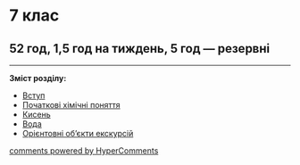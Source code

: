 <div id="hypercomments_widget" class="js-hypercomments-widget invisible"></div>

# 7 клас

## 52 год, 1,5 год на тиждень, 5 год — резервні

<hr>
<p><b>Зміст розділу:</b></p>
<ul type="disc">
<li><a href="https://chemestrymonu79.ed-era.com/1/vstup.html">Вступ</a></li>
<li><a href="https://chemestrymonu79.ed-era.com/1/khimichni_znannya.html">Початкові хімічні поняття</a></li>
<li><a href="https://chemestrymonu79.ed-era.com/1/kysen.html">Кисень</a></li>
<li><a href="https://chemestrymonu79.ed-era.com/1/voda.html">Вода</a></li>
<li><a href="https://chemestrymonu79.ed-era.com/1/ekskursiyi.html">Орієнтовні об’єкти екскурсій</a></li>
</ul>

<div class="js-hypercomments-container">
<a href="http://hypercomments.com" class="hc-link" title="comments widget">comments powered by HyperComments</a>
</div>